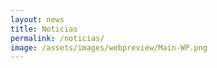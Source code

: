 ```yaml
---
layout: news
title: Noticias
permalink: /noticias/
image: /assets/images/webpreview/Main-WP.png
---
```

